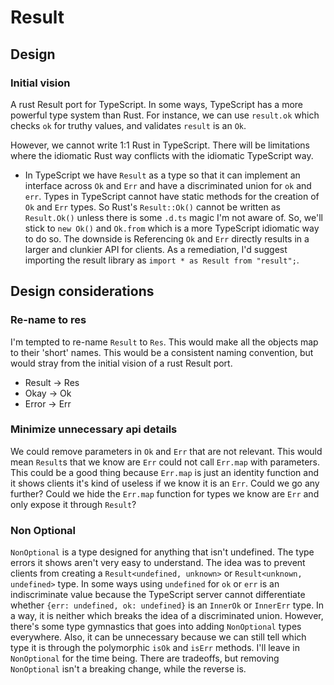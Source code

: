 # Result

## Design

### Initial vision

A rust Result port for TypeScript. In some ways, TypeScript has a more powerful type system than Rust.
For instance, we can use `result.ok` which checks `ok` for truthy values, and validates `result` is an `Ok`.

However, we cannot write 1:1 Rust in TypeScript. There will be limitations where the idiomatic Rust way conflicts with the idiomatic TypeScript way.

- In TypeScript we have `Result` as a type so that it can implement an interface across `Ok` and `Err` and have a discriminated union for `ok` and `err`.
  Types in TypeScript cannot have static methods for the creation of `Ok` and `Err` types. So Rust's `Result::Ok()` cannot be written as `Result.Ok()` unless there is some `.d.ts` magic I'm not aware of.
  So, we'll stick to `new Ok()` and `Ok.from` which is a more TypeScript idiomatic way to do so.
  The downside is Referencing `Ok` and `Err` directly results in a larger and clunkier API for clients.
  As a remediation, I'd suggest importing the result library as `import * as Result from "result";`.

## Design considerations

### Re-name to res

I'm tempted to re-name `Result` to `Res`. This would make all the objects map to their 'short' names.
This would be a consistent naming convention, but would stray from the initial vision of a rust Result port.

- Result -> Res
- Okay -> Ok
- Error -> Err

### Minimize unnecessary api details

We could remove parameters in `Ok` and `Err` that are not relevant.
This would mean `Result`s that we know are `Err` could not call `Err.map` with parameters.
This could be a good thing because `Err.map` is just an identity function and it shows clients it's kind of useless if we know it is an `Err`.
Could we go any further? Could we hide the `Err.map` function for types we know are `Err` and only expose it through `Result`?

### Non Optional

`NonOptional` is a type designed for anything that isn't undefined. The type errors it shows aren't very easy to understand.
The idea was to prevent clients from creating a `Result<undefined, unknown>` or `Result<unknown, undefined>` type.
In some ways using `undefined` for `ok` or `err` is an indiscriminate value because the TypeScript server cannot differentiate whether `{err: undefined, ok: undefined}`
is an `InnerOk` or `InnerErr` type. In a way, it is neither which breaks the idea of a discriminated union.
However, there's some type gymnastics that goes into adding `NonOptional` types everywhere.
Also, it can be unnecessary because we can still tell which type it is through the polymorphic `isOk` and `isErr` methods.
I'll leave in `NonOptional` for the time being. There are tradeoffs, but removing `NonOptional` isn't a breaking change, while the reverse is.
